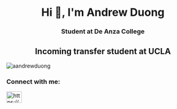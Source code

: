 <h1 align="center">Hi 👋, I'm Andrew Duong</h1>
<h3 align="center">Student at De Anza College</h3>
<h2 align="center">Incoming transfer student at UCLA</h2>

<p align="left"> <img src="https://komarev.com/ghpvc/?username=aandrewduong&label=Profile%20views&color=0e75b6&style=flat" alt="aandrewduong" /> </p>
<h3 align="left">Connect with me:</h3>
<p align="left">
<a href="https://www.linkedin.com/in/andrew-duong-3a9931259/" target="blank"><img align="center" src="https://raw.githubusercontent.com/rahuldkjain/github-profile-readme-generator/master/src/images/icons/Social/linked-in-alt.svg" alt="https://www.linkedin.com/in/andrew-duong-3a9931259/" height="30" width="40" /></a>
</p>
